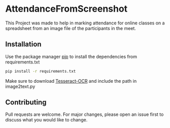 # AttendanceFromScreenshot

This Project was made to help in marking attendance for online classes
on a spreadsheet from an image file of the participants in the meet.

## Installation
Use the package manager [pip](https://pip.pypa.io/en/stable/) to install the dependencies from requirements.txt
```bash
pip install -r requirements.txt
```
Make sure to download [Tesseract-OCR](https://github.com/UB-Mannheim/tesseract/wiki) and include the path in image2text.py

## Contributing
Pull requests are welcome. For major changes, please open an issue first to discuss what you would like to change.
